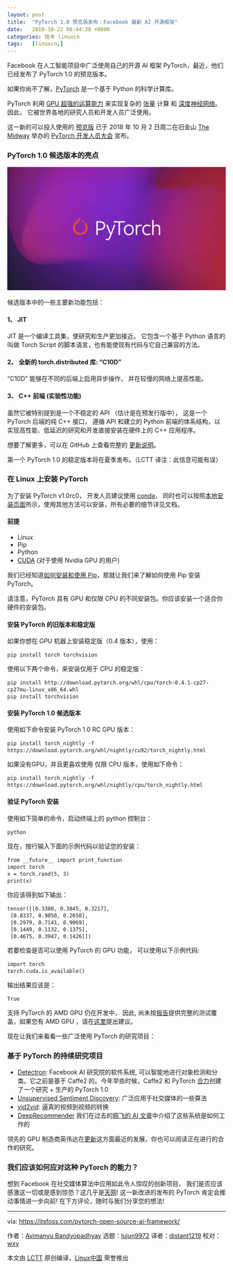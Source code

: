 ```yaml
---
layout: post
title:	"PyTorch 1.0 预览版发布：Facebook 最新 AI 开源框架"
date:	2018-10-22 08:44:30 +0800 
categories:	技术 linuxcn 
tags:	[linuxcn,]
---
```



Facebook 在人工智能项目中广泛使用自己的开源 AI 框架 PyTorch，最近，他们已经发布了 PyTorch 1.0 的预览版本。


如果你尚不了解，[PyTorch](https://pytorch.org/) 是一个基于 Python 的科学计算库。


PyTorch 利用 [GPU 超强的运算能力](https://en.wikipedia.org/wiki/General-purpose_computing_on_graphics_processing_units) 来实现复杂的 [张量](https://en.wikipedia.org/wiki/Tensor) 计算 和 [深度神经网络](https://www.techopedia.com/definition/32902/deep-neural-network)。 因此， 它被世界各地的研究人员和开发人员广泛使用。


这一新的可以投入使用的 [预览版](https://code.fb.com/ai-research/facebook-accelerates-ai-development-with-new-partners-and-production-capabilities-for-pytorch-1-0) 已于 2018 年 10 月 2 日周二在旧金山 [The Midway](https://www.themidwaysf.com/) 举办的 [PyTorch 开发人员大会](https://pytorch.fbreg.com/) 宣布。


### PyTorch 1.0 候选版本的亮点


![PyTorhc is Python based open source AI framework from Facebook](/Asserts/Images/album/201810/22/084432rtvtitfvt8teo5v0.jpg)


候选版本中的一些主要新功能包括：


#### 1、 JIT


JIT 是一个编译工具集，使研究和生产更加接近。 它包含一个基于 Python 语言的叫做 Torch Script 的脚本语言，也有能使现有代码与它自己兼容的方法。


#### 2、 全新的 torch.distributed 库: “C10D”


“C10D” 能够在不同的后端上启用异步操作， 并在较慢的网络上提高性能。


#### 3、 C++ 前端 (实验性功能)


虽然它被特别提到是一个不稳定的 API （估计是在预发行版中）， 这是一个 PyTorch 后端的纯 C++ 接口， 遵循 API 和建立的 Python 前端的体系结构，以实现高性能、低延迟的研究和开发直接安装在硬件上的 C++ 应用程序。


想要了解更多，可以在 GitHub 上查看完整的 [更新说明](https://github.com/pytorch/pytorch/releases/tag/v1.0rc0)。


第一个 PyTorch 1.0 的稳定版本将在夏季发布。（LCTT 译注：此信息可能有误）


### 在 Linux 上安装 PyTorch


为了安装 PyTorch v1.0rc0， 开发人员建议使用 [conda](https://conda.io/)， 同时也可以按照[本地安装页面](https://pytorch.org/get-started/locally/)所示，使用其他方法可以安装，所有必要的细节详见文档。


#### 前提


* Linux
* Pip
* Python
* [CUDA](https://www.pugetsystems.com/labs/hpc/How-to-install-CUDA-9-2-on-Ubuntu-18-04-1184/) (对于使用 Nvidia GPU 的用户)


我们已经知道[如何安装和使用 Pip](https://itsfoss.com/install-pip-ubuntu/)，那就让我们来了解如何使用 Pip 安装 PyTorch。


请注意，PyTorch 具有 GPU 和仅限 CPU 的不同安装包。你应该安装一个适合你硬件的安装包。


#### 安装 PyTorch 的旧版本和稳定版


如果你想在 GPU 机器上安装稳定版（0.4 版本），使用：



```
pip install torch torchvision
```

使用以下两个命令，来安装仅用于 CPU 的稳定版：



```
pip install http://download.pytorch.org/whl/cpu/torch-0.4.1-cp27-cp27mu-linux_x86_64.whl
pip install torchvision
```

#### 安装 PyTorch 1.0 候选版本


使用如下命令安装 PyTorch 1.0 RC GPU 版本：



```
pip install torch_nightly -f https://download.pytorch.org/whl/nightly/cu92/torch_nightly.html
```

如果没有GPU，并且更喜欢使用 仅限 CPU 版本，使用如下命令：



```
pip install torch_nightly -f https://download.pytorch.org/whl/nightly/cpu/torch_nightly.html
```

#### 验证 PyTorch 安装


使用如下简单的命令，启动终端上的 python 控制台：



```
python
```

现在，按行输入下面的示例代码以验证您的安装：



```
from __future__ import print_function
import torch
x = torch.rand(5, 3)
print(x)
```

你应该得到如下输出：



```
tensor([[0.3380, 0.3845, 0.3217],
 [0.8337, 0.9050, 0.2650],
 [0.2979, 0.7141, 0.9069],
 [0.1449, 0.1132, 0.1375],
 [0.4675, 0.3947, 0.1426]])
```

若要检查是否可以使用 PyTorch 的 GPU 功能， 可以使用以下示例代码:



```
import torch
torch.cuda.is_available()
```

输出结果应该是：



```
True
```

支持 PyTorch 的 AMD GPU 仍在开发中， 因此, 尚未按[报告](https://github.com/pytorch/pytorch/issues/10657#issuecomment-415067478)提供完整的测试覆盖，如果您有 AMD GPU ，请在[这里](https://rocm.github.io/install.html#installing-from-amd-rocm-repositories)提出建议。


现在让我们来看看一些广泛使用 PyTorch 的研究项目：


### 基于 PyTorch 的持续研究项目


* [Detectron](https://github.com/facebookresearch/Detectron): Facebook AI 研究院的软件系统, 可以智能地进行对象检测和分类。它之前是基于 Caffe2 的。今年早些时候，Caffe2 和 PyTorch [合力](https://caffe2.ai/blog/2018/05/02/Caffe2_PyTorch_1_0.html)创建了一个研究 + 生产的 PyTorch 1.0
* [Unsupervised Sentiment Discovery](https://github.com/NVIDIA/sentiment-discovery): 广泛应用于社交媒体的一些算法
* [vid2vid](https://github.com/NVIDIA/vid2vid): 逼真的视频到视频的转换
* [DeepRecommender](https://github.com/NVIDIA/DeepRecommender/) 我们在过去的[网飞的 AI 文章](https://itsfoss.com/netflix-open-source-ai/)中介绍了这些系统是如何工作的


领先的 GPU 制造商英伟达在[更新](https://news.developer.nvidia.com/pytorch-1-0-accelerated-on-nvidia-gpus/)这方面最近的发展，你也可以阅读正在进行的合作的研究。


### 我们应该如何应对这种 PyTorch 的能力？


想到 Facebook 在社交媒体算法中应用如此令人惊叹的创新项目， 我们是否应该感激这一切或是感到惊恐？这几乎是[天网](https://en.wikipedia.org/wiki/Skynet_(Terminator))! 这一新改进的发布的 PyTorch 肯定会推动事情进一步向前! 在下方评论，随时与我们分享您的想法!




---


via: <https://itsfoss.com/pytorch-open-source-ai-framework/>


作者：[Avimanyu Bandyopadhyay](https://itsfoss.com/author/avimanyu/) 选题：[lujun9972](https://github.com/lujun9972) 译者：[distant1219](https://github.com/distant1219) 校对：[wxy](https://github.com/wxy)


本文由 [LCTT](https://github.com/LCTT/TranslateProject) 原创编译，[Linux中国](https://linux.cn/) 荣誉推出
